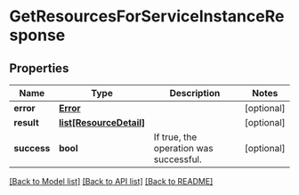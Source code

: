 # GetResourcesForServiceInstanceResponse

## Properties
Name | Type | Description | Notes
------------ | ------------- | ------------- | -------------
**error** | [**Error**](Error.md) |  | [optional] 
**result** | [**list[ResourceDetail]**](ResourceDetail.md) |  | [optional] 
**success** | **bool** | If true, the operation was successful. | [optional] 

[[Back to Model list]](../README.md#documentation-for-models) [[Back to API list]](../README.md#documentation-for-api-endpoints) [[Back to README]](../README.md)


